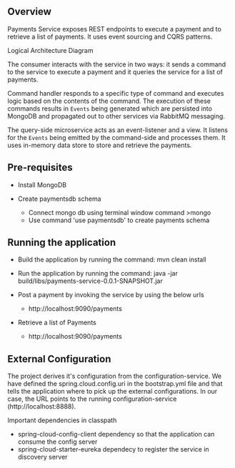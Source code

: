## Overview
Payments Service exposes REST endpoints to execute a payment and to retrieve a list of payments. It uses event sourcing and CQRS patterns. 

Logical Architecture Diagram

The consumer interacts with the service in two ways: it sends a command to the service to execute a payment and it queries the service for a list of payments.

Command handler responds to a specific type of command and executes logic based on the contents of the command. The execution of these commands results in `Events` being generated which are persisted into MongoDB and propagated out to other services via RabbitMQ messaging.

The query-side microservice acts as an event-listener and a view. It listens for the `Events` being emitted by the command-side and processes them. It uses in-memory data store to store and retrieve the payments.

## Pre-requisites
* Install MongoDB

* Create paymentsdb schema
  * Connect mongo db using terminal window command >mongo
  * Use command 'use paymentsdb' to create payments schema
  
## Running the application
* Build the application by running the command: mvn clean install
* Run the application by running the command: java -jar build/libs/payments-service-0.0.1-SNAPSHOT.jar

* Post a payment by invoking the service by using the below urls
  * http://localhost:9090/payments

* Retrieve a list of Payments
  * http://localhost:9090/payments

## External Configuration
The project derives it's configuration from the configuration-service. We have defined the spring.cloud.config.uri in the bootstrap.yml file and that tells the application where to pick up the external configurations. In our case, the URL points to the running configuration-service (http://localhost:8888). 

Important dependencies in classpath
* spring-cloud-config-client dependency so that the application can consume the config server
* spring-cloud-starter-eureka dependecy to register the service in discovery server 


